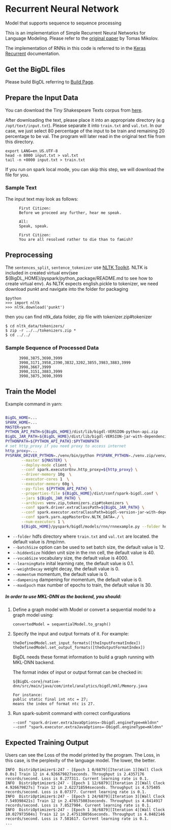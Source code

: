 # Recurrent Neural Network

Model that supports sequence to sequence processing

This is an implementation of Simple Recurrent Neural Networks for Language Modeling. Please refer to the [original paper](http://www.fit.vutbr.cz/research/groups/speech/publi/2010/mikolov_interspeech2010_IS100722.pdf) by Tomas Mikolov.

The implementation of RNNs in this code is referred to in the [Keras Recurrent](https://keras.io/layers/recurrent/) documentation.


## Get the BigDL files

Please build BigDL referring to [Build Page](https://bigdl-project.github.io/master/#ScalaUserGuide/install-build-src/).


## Prepare the Input Data
You can download the Tiny Shakespeare Texts corpus from [here](https://raw.githubusercontent.com/karpathy/char-rnn/master/data/tinyshakespeare/input.txt).

After downloading the text, please place it into an appropriate directory (e.g `/opt/text/input.txt`). Please separate it into `train.txt` and `val.txt`. In our case, we just select 80 percentage of the input to be train and remaining 20 percentage to be val. The program will later read in the original text file from this directory.
```shell
export LANG=en_US.UTF-8
head -n 8000 input.txt > val.txt
tail -n +8000 input.txt > train.txt
```

If you run on spark local mode, you can skip this step, we will download the file for you.

### Sample Text

The input text may look as follows:

```
      First Citizen:
      Before we proceed any further, hear me speak.

      All:
      Speak, speak.

      First Citizen:
      You are all resolved rather to die than to famish?
```
## Preprocessing

The <code>sentences_split</code>, <code>sentence_tokenizer</code> use [NLTK Toolkit](http://www.nltk.org/). NLTK is included
in created virtual env(see ${BigDL_HOME}/pyspark/python_package/README.md to see how to create virtual env). As NLTK expects english.pickle to tokenizer, we need download punkt and navigate into the folder for packaging
```
$python
>>> import nltk
>>> nltk.download('punkt')
```
then you can find nltk_data folder, zip file with tokenizer.zip#tokenizer
``` 
$ cd nltk_data/tokenizers/
$ zip -r ../../tokenizers.zip *
$ cd ../../
```

### Sample Sequence of Processed Data
```
      3998,3875,3690,3999
      3998,3171,3958,2390,3832,3202,3855,3983,3883,3999
      3998,3667,3999
      3998,3151,3883,3999
      3998,3875,3690,3999
```

## Train the Model
Example command in yarn:
```bash

BigDL_HOME=...
SPARK_HOME=...
MASTER=yarn
PYTHON_API_PATH=${BigDL_HOME}/dist/lib/bigdl-VERSION-python-api.zip
BigDL_JAR_PATH=${BigDL_HOME}/dist/lib/bigdl-VERSION-jar-with-dependencies.jar
PYTHONPATH=${PYTHON_API_PATH}:$PYTHONPATH
# set http_proxy if you need proxy to access internet
http_proxy=...
PYSPARK_DRIVER_PYTHON=./venv/bin/python PYSPARK_PYTHON=./venv.zip/venv/bin/python ${SPARK_HOME}/bin/spark-submit \
       --master ${MASTER} \
       --deploy-mode client \
       --conf spark.executorEnv.http_proxy=${http_proxy} \
       --driver-memory 10g  \
       --executor-cores 1  \
       --executor-memory 60g \
       --py-files ${PYTHON_API_PATH} \
       --properties-file ${BigDL_HOME}/dist/conf/spark-bigdl.conf \
       --jars ${BigDL_JAR_PATH} \
       --archives venv.zip,tokenizers.zip#tokenizers \
       --conf spark.driver.extraClassPath=${BigDL_JAR_PATH} \
       --conf spark.executor.extraClassPath=bigdl-version-jar-with-dependencies.jar \
       --conf spark.yarn.appMasterEnv.NLTK_DATA=./ \
       --num-executors 1 \
       ${BigDL_HOME}/pyspark/bigdl/models/rnn/rnnexample.py --folder hdfs://xxx:9000/rnn/ --batchSize 12
```

* `--folder` hdfs directory where `train.txt` and `val.txt` are located. the default value is /tmp/rnn.
* `--batchSize` option can be used to set batch size, the default value is 12.
* `--hiddenSize` hidden unit size in the rnn cell, the default value is 40.
* `--vocabSize` vocabulary size, the default value is 4000.
* `--learningRate` inital learning rate, the default value is 0.1.
* `--weightDecay` weight decay, the default value is 0.
* `--momentum` momentum, the default value is 0.
* `--dampening` dampening for momentum, the default value is 0.
* `--maxEpoch` max number of epochs to train, the default value is 30.

##### In order to use MKL-DNN as the backend, you should:
1. Define a graph model with Model or convert a sequential model to a graph model using:
   ```
   convertedModel = sequentialModel.to_graph()
   ```
2. Specify the input and output formats of it.
   For example:
   ```
   theDefinedModel.set_input_formats([theInputFormatIndex])
   theDefinedModel.set_output_formats([theOutputFormatIndex])
   ```
   BigDL needs these format information to build a graph running with MKL-DNN backend.
   
   The format index of input or output format can be checked
   in: 
   ```
   ${BigDL-core}/native-dnn/src/main/java/com/intel/analytics/bigdl/mkl/Memory.java
   
   For instance:
   public static final int ntc = 27;
   means the index of format ntc is 27.
   ```
3. Run spark-submit command with correct configurations
   ```
   --conf "spark.driver.extraJavaOptions=-Dbigdl.engineType=mkldnn"
   --conf "spark.executor.extraJavaOptions=-Dbigdl.engineType=mkldnn"
   ```

## Expected Training Output
Users can see the Loss of the model printed by the program. The Loss, in this case, is the perplexity of the language model. The lower, the better.
```
INFO  DistriOptimizer$:247 - [Epoch 1 0/6879][Iteration 1][Wall Clock 0.0s] Train 12 in 4.926679827seconds. Throughput is 2.4357176 records/second. Loss is 8.277311. Current learning rate is 0.1.
INFO  DistriOptimizer$:247 - [Epoch 1 12/6879][Iteration 2][Wall Clock 4.926679827s] Train 12 in 2.622718594seconds. Throughput is 4.575405 records/second. Loss is 8.07377. Current learning rate is 0.1.
INFO  DistriOptimizer$:247 - [Epoch 1 24/6879][Iteration 3][Wall Clock 7.549398421s] Train 12 in 2.478575083seconds. Throughput is 4.8414917 records/second. Loss is 7.8527904. Current learning rate is 0.1.
INFO  DistriOptimizer$:247 - [Epoch 1 36/6879][Iteration 4][Wall Clock 10.027973504s] Train 12 in 2.475138056seconds. Throughput is 4.8482146 records/second. Loss is 7.581617. Current learning rate is 0.1.
...
```